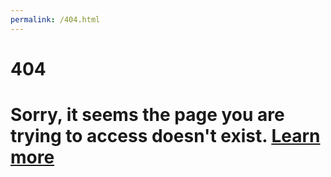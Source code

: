 ```yaml
---
permalink: /404.html
---
```



<h1>404<h1>


Sorry, it seems the page you are trying to access doesn't exist.
<a href="https://en.wikipedia.org/wiki/HTTP_404">Learn more</a>
